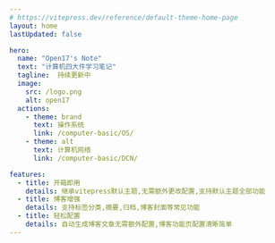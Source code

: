 ```yaml
---
# https://vitepress.dev/reference/default-theme-home-page
layout: home
lastUpdated: false

hero:
  name: "Open17's Note"
  text: "计算机四大件学习笔记"
  tagline:  持续更新中
  image:
    src: /logo.png
    alt: open17
  actions:
    - theme: brand
      text: 操作系统
      link: /computer-basic/OS/
    - theme: alt
      text: 计算机网络
      link: /computer-basic/DCN/

features:
  - title: 开箱即用
    details: 继承vitepress默认主题,无需额外更改配置,支持默认主题全部功能
  - title: 博客增强
    details: 支持标签分类,摘要,归档,博客封面等常见功能
  - title: 轻松配置
    details: 自动生成博客文章无需额外配置,博客功能页配置清晰简单
---
```


